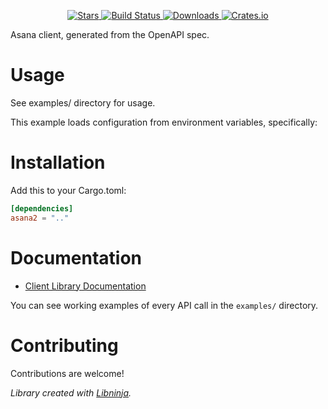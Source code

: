 <div id="top"></div>

<p align="center">
    <a href="https://github.com/libninjacom/asana-rs/stargazers">
        <img src="https://img.shields.io/github/stars/libninjacom/asana-rs.svg?style=flat-square" alt="Stars" />
    </a>
    <a href="https://github.com/libninjacom/asana-rs/actions">
        <img src="https://img.shields.io/github/workflow/status/libninjacom/asana-rs/ci?style=flat-square" alt="Build Status" />
    </a>
    
<a href="https://crates.io/crates/asana">
    <img src="https://img.shields.io/crates/d/asana?style=flat-square" alt="Downloads" />
</a>
<a href="https://crates.io/crates/asana">
    <img src="https://img.shields.io/crates/v/asana?style=flat-square" alt="Crates.io" />
</a>

</p>

Asana client, generated from the OpenAPI spec.

# Usage

See examples/ directory for usage.

This example loads configuration from environment variables, specifically:

# Installation

Add this to your Cargo.toml:

```toml
[dependencies]
asana2 = ".."
```


# Documentation



* [Client Library Documentation](https://docs.rs/asana2/latest/asana/)


You can see working examples of every API call in the `examples/` directory.

# Contributing

Contributions are welcome!

*Library created with [Libninja](https://www.libninja.com).*
